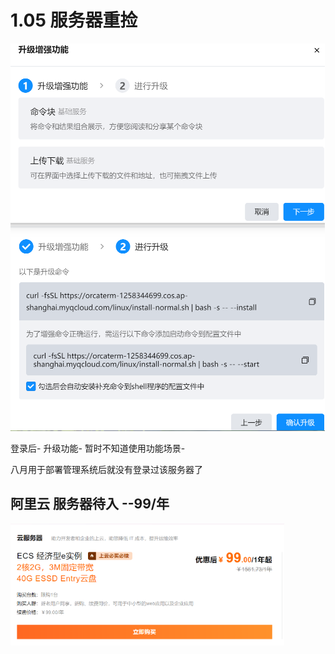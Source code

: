 # 1.05  服务器重捡



![image-20240105110118382](重拾服务器.assets/image-20240105110118382.png)

登录后- 升级功能- 暂时不知道使用功能场景- 

八月用于部署管理系统后就没有登录过该服务器了





## 阿里云 服务器待入 --99/年

<img src="重拾服务器.assets/image-20240105115203411.png" alt="image-20240105115203411" style="zoom: 80%;" />







